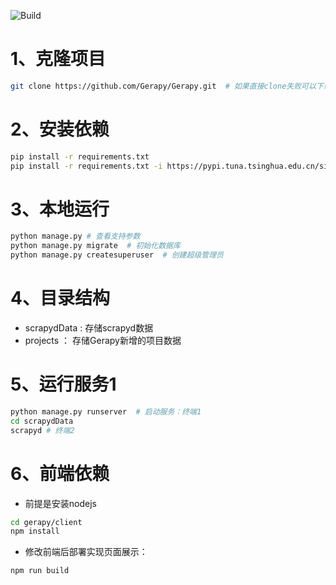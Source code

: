 ![Build](https://github.com/Gerapy/Gerapy)

# 1、克隆项目
```sh
git clone https://github.com/Gerapy/Gerapy.git  # 如果直接clone失败可以下载zip代码压缩包
```

# 2、安装依赖
```sh
pip install -r requirements.txt
pip install -r requirements.txt -i https://pypi.tuna.tsinghua.edu.cn/simple  # 镜像安装
```

# 3、本地运行
```sh
python manage.py # 查看支持参数
python manage.py migrate  # 初始化数据库
python manage.py createsuperuser  # 创建超级管理员
```

# 4、目录结构
- scrapydData : 存储scrapyd数据
- projects ： 存储Gerapy新增的项目数据

# 5、运行服务1
```sh
python manage.py runserver  # 启动服务：终端1
cd scrapydData
scrapyd # 终端2
```


# 6、前端依赖
- 前提是安装nodejs 
```sh
cd gerapy/client
npm install 
```

- 修改前端后部署实现页面展示：
```sh
npm run build
```
